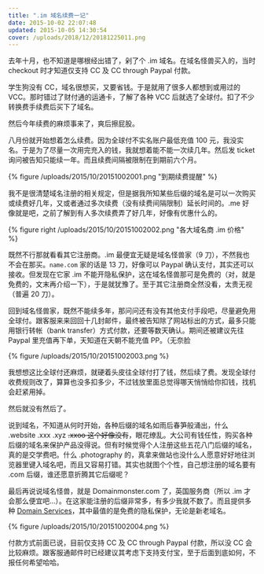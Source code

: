 ```yaml
---
title: ".im 域名续费一记"
date: 2015-10-02 22:07:48
updated: 2015-10-05 14:30:54
cover: /uploads/2018/12/20181225011.png
---
```


去年十月，也不知道是哪根经出错了，剁了个 .im 域名。在域名怪兽买入的，当时 checkout 时才知道仅支持 CC 及 CC through Paypal 付款。

学生狗没有 CC，域名很想买，又要省钱。于是就用了很多人都想到或用过的 VCC。那时错过了财付通的运通卡，了解了各种 VCC 后就选了全球付。扣了不少转换费手续费后买下了域名。

然后今年续费的麻烦事来了，爽后擦屁股。

八月份就开始想着怎么续费。因为全球付不实名账户最低充值 100 元，我没实名。于是为了尽量一次用完充入的钱，我就想着能不能一次续几年。然后发 ticket 询问被告知只能续一年。而且续费间隔被限制在到期前六个月。

{% figure /uploads/2015/10/20151002001.png "到期续费提醒" %}

我不是很清楚域名注册的相关规定，但是据我所知某些后缀的域名是可以一次购买或续费好几年，又或者通过多次续费（没有续费间隔限制）延长时间的。.me 好像就是吧，之前了解到有人多次续费弄了好几年，好像有优惠什么的。

{% figure right /uploads/2015/10/20151002002.png "各大域名商 .im 价格" %}

既然不行那就看看其它注册商。.im 最便宜无疑是域名怪兽家（9 刀），不然我也不会在那买。`name.com` 家的话是 13 刀，好像可以 Paypal 确认支付，其实还可以接收。但发现在它家 .im 不能开隐私保护，这在域名怪兽那可是免费的（对，就是免费的，文末再介绍一下），于是就犹豫了。至于其它注册商全然没看，太贵无视（普遍 20 刀）。

回到域名怪兽家，既然不能续多年，那问问还有没有其他支付手段吧，尽量避免用全球付。跟客服来来回回十几封邮件，最终被告知除了网站标出的方式，最多只能用银行转帐（bank transfer）方式付款，还要等数天确认。期间还被建议先往 Paypal 里充值再下单，天知道在天朝不能充值 PP。（无奈脸

{% figure /uploads/2015/10/20151002003.png %}

我想想这比全球付还麻烦，就硬着头皮往全球付打了钱，然后续了费。发现全球付收费规则改了，算算也没多扣多少，不过钱放里面总觉得哪天悄悄给你扣钱，找机会赶紧用掉。

然后就没有然后了。

说到域名，不知道从何时开始，各种后缀的域名如雨后春笋般涌出，什么 .website .xxx .xyz ~~.xxoo 这个好像没有~~，眼花缭乱。大公司有钱任性，购买各种后缀的域名来保护产品没得说。但有时候觉得个人注册这些五花八门后缀的域名，真的是交学费吧。什么 .photography 的，真拿来做站也没什么人愿意好好地往浏览器里键入域名吧，而且又容易打错。其实也就图个个性，自己想注册的域名要有 .com 后缀，谁还愿意折腾其它后缀呢？

最后再说说域名怪兽，就是 Domainmonster.com 了，英国服务商（所以 .im 才会那么便宜吧...）。在这家能注册的后缀非常多，有多少我就不数了。而且提供多种 [Domain Services](http://www.domainmonster.com/domain-name/)，其中最值的是免费的隐私保护，无论是新老域名。

{% figure /uploads/2015/10/20151002004.png %}

付款方式前面已说，目前仅支持 CC 及 CC through Paypal 付款，所以没 CC 会比较麻烦。跟客服通邮件时已经建议其考虑下支持支付宝，至于后面到底如何，不报任何希望哈哈。

